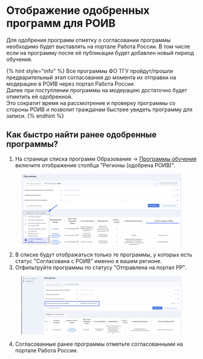 # Отображение одобренных программ для РОИВ

Для одобрения программ отметку о согласовании программы необходимо будет выставлять на портале Работа России. В том числе если на программу после её публикации будет добавлен новый период обучения.

{% hint style="info" %}
Все программы ФО ТГУ пройдут/прошли предварительный этап согласования до момента их отправки на модерацию в РОИВ через портал Работа России.\
Далее при поступлении программы на модерацию достаточно будет отметить её одобренной. \
Это сократит время на рассмотрение  и проверку программы со стороны РОИВ и позволит гражданам быстрее увидеть программу для записи.
{% endhint %}

## Как быстро найти ранее одобренные программы?

1. На странице списка программ Образование -> [Программы обучения](https://2024.flow.tgu-dpo.ru/EducationPrograms/EducationProgramList) включите отображение столбца "Регионы (одобрена РОИВ)".

<figure><img src="../.gitbook/assets/image (28).png" alt=""><figcaption></figcaption></figure>

2. В списке будут отображаться только те программы, у которых есть статус "Согласована с РОИВ" именно в вашем регионе.
3. Отфильтруйте программы по статусу "Отправлена на портал РР".

<figure><img src="../.gitbook/assets/image (29).png" alt=""><figcaption></figcaption></figure>

4. Согласованные ранее программы  отметьте согласованными на портале Работа России.
